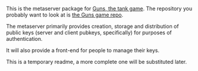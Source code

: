 This is the metaserver package for [Guns, the tank game][guns]. The repository you probably want to look at is [the Guns game repo][guns-repo].

The metaserver primarily provides creation, storage and distribution of public keys (server and client pubkeys, specifically) for purposes of authentication.

It will also provide a front-end for people to manage their keys.

This is a temporary readme, a more complete one will be substituted later.

[guns]: http://wiki.narc.ro/a/Guns
[guns-repo]: https://github.com/bullseyestudio/guns-game